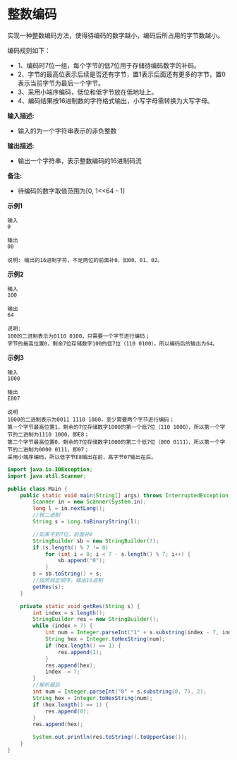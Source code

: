 # 整数编码

实现一种整数编码方法，使得待编码的数字越小，编码后所占用的字节数越小。

编码规则如下：

- 1、编码时7位一组，每个字节的低7位用于存储待编码数字的补码。
- 2、字节的最高位表示后续是否还有字节，置1表示后面还有更多的字节，置0表示当前字节为最后一个字节。
- 3、采用小端序编码，低位和低字节放在低地址上。
- 4、编码结果按16进制数的字符格式输出，小写字母需转换为大写字母。

**输入描述:**

- 输入的为一个字符串表示的非负整数

**输出描述:**

- 输出一个字符串，表示整数编码的16进制码流

**备注:**

- 待编码的数字取值范围为[0, 1<<64 - 1]

**示例1**

```
输入
0

输出
00

说明: 输出的16进制字符，不足两位的前面补0，如00、01、02。
```

**示例2**

```
输入
100

输出
64

说明:
100的二进制表示为0110 0100，只需要一个字节进行编码；
字节的最高位置0，剩余7位存储数字100的低7位（110 0100），所以编码后的输出为64。

```

**示例3**

```
输入
1000

输出
E807

说明
1000的二进制表示为0011 1110 1000，至少需要两个字节进行编码；
第一个字节最高位置1，剩余的7位存储数字1000的第一个低7位（110 1000），所以第一个字节的二进制为1110 1000，即E8；
第二个字节最高位置0，剩余的7位存储数字1000的第二个低7位（000 0111），所以第一个字节的二进制为0000 0111，即07；
采用小端序编码，所以低字节E8输出在前，高字节07输出在后。
```

```java
import java.io.IOException;
import java.util.Scanner;

public class Main {
    public static void main(String[] args) throws InterruptedException, IOException {
        Scanner in = new Scanner(System.in);
        long l = in.nextLong();
        //转二进制
        String s = Long.toBinaryString(l);

        //如果不到7位，前面补0
        StringBuilder sb = new StringBuilder(7);
        if (s.length() % 7 != 0)
            for (int i = 0; i < 7 - s.length() % 7; i++) {
                sb.append("0");
            }
        s = sb.toString() + s;
        //按照规定顺序，输出16进制
        getRes(s);
    }

    private static void getRes(String s) {
        int index = s.length();
        StringBuilder res = new StringBuilder();
        while (index > 7) {
            int num = Integer.parseInt("1" + s.substring(index - 7, index), 2);
            String hex = Integer.toHexString(num);
            if (hex.length() == 1) {
                res.append(1);
            }
            res.append(hex);
            index -= 7;
        }
        //解析最后
        int num = Integer.parseInt("0" + s.substring(0, 7), 2);
        String hex = Integer.toHexString(num);
        if (hex.length() == 1) {
            res.append(0);
        }
        res.append(hex);

        System.out.println(res.toString().toUpperCase());
    }
}
```

